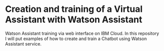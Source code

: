 # Creation and training of a Virtual Assistant with Watson Assistant

Watson Assistant training via web interface on IBM Cloud. In this repository I will put examples of how to create and train a Chatbot using Watson Assistant service.
